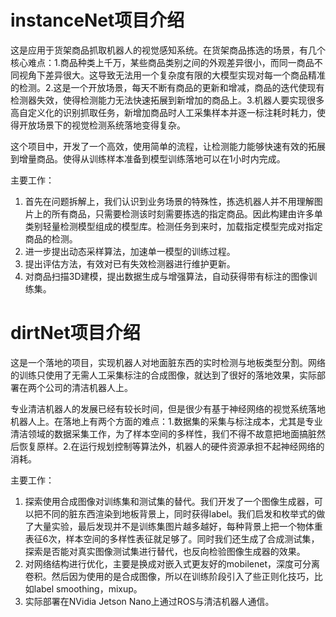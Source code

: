 # instanceNet项目介绍
这是应用于货架商品抓取机器人的视觉感知系统。在货架商品拣选的场景，有几个核心难点：1.商品种类上千万，某些商品类别之间的外观差异很小，而同一商品不同视角下差异很大。这导致无法用一个复杂度有限的大模型实现对每一个商品精准的检测。2.这是一个开放场景，每天不断有商品的更新和增减，商品的迭代使现有检测器失效，使得检测能力无法快速拓展到新增加的商品上。3.机器人要实现很多高自定义化的识别抓取任务，新增加商品时人工采集样本并逐一标注耗时耗力，使得开放场景下的视觉检测系统落地变得复杂。

这个项目中，开发了一个高效，使用简单的流程，让检测能力能够快速有效的拓展到增量商品。使得从训练样本准备到模型训练落地可以在1小时内完成。

主要工作：
1. 首先在问题拆解上，我们认识到业务场景的特殊性，拣选机器人并不用理解图片上的所有商品，只需要检测该时刻需要拣选的指定商品。因此构建由许多单类别轻量检测模型组成的模型库。检测任务到来时，加载指定模型完成对指定商品的检测。
2. 进一步提出动态采样算法，加速单一模型的训练过程。
3. 提出评估方法，有效对已有失效检测器进行维护更新。
4. 对商品扫描3D建模，提出数据生成与增强算法，自动获得带有标注的图像训练集。

# dirtNet项目介绍
这是一个落地的项目，实现机器人对地面脏东西的实时检测与地板类型分割。网络的训练只使用了无需人工采集标注的合成图像，就达到了很好的落地效果，实际部署在两个公司的清洁机器人上。

专业清洁机器人的发展已经有较长时间，但是很少有基于神经网络的视觉系统落地机器人上。在落地上有两个方面的难点：1.数据集的采集与标注成本，尤其是专业清洁领域的数据采集工作，为了样本空间的多样性，我们不得不故意把地面搞脏然后恢复原样。2.在运行规划控制等算法外，机器人的硬件资源承担不起神经网络的消耗。

主要工作：
1. 探索使用合成图像对训练集和测试集的替代。我们开发了一个图像生成器，可以把不同的脏东西渲染到地板背景上，同时获得label。我们启发和枚举式的做了大量实验，最后发现并不是训练集图片越多越好，每种背景上把一个物体重表征6次，样本空间的多样性表征就足够了。同时我们还生成了合成测试集，探索是否能对真实图像测试集进行替代，也反向检验图像生成器的效果。
2. 对网络结构进行优化，主要是换成对嵌入式更友好的mobilenet，深度可分离卷积。然后因为使用的是合成图像，所以在训练阶段引入了些正则化技巧，比如label smoothing，mixup。
3. 实际部署在NVidia Jetson Nano上通过ROS与清洁机器人通信。
